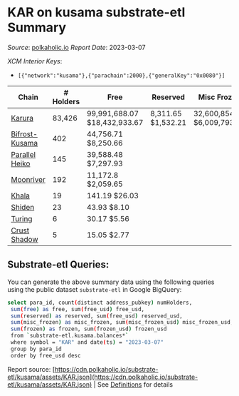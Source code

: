 # KAR on kusama substrate-etl Summary

_Source_: [polkaholic.io](https://polkaholic.io) *Report Date*: 2023-03-07


*XCM Interior Keys*:
* `[{"network":"kusama"},{"parachain":2000},{"generalKey":"0x0080"}]`


| Chain | # Holders | Free | Reserved | Misc Frozen | Frozen | Price | AssetID |
| ----- | --------- | ---- | -------- | ----------- | ------ | ----- | ------- |
| [Karura](/kusama/2000-karura) | 83,426 | 99,991,688.07 $18,432,933.67 | 8,311.65 $1,532.21 | 32,600,854.38  $6,009,793.39 | 31,810,693.66 $5,864,131.48 | $0.18 | `{"Token":"KAR"}` |
| [Bifrost-Kusama](/kusama/2001-bifrost-ksm) | 402 | 44,756.71 $8,250.66 |   |    |   | $0.18 | `{"Token":"KAR"}` |
| [Parallel Heiko](/kusama/2085-parallel-heiko) | 145 | 39,588.48 $7,297.93 |   |    |   | $0.18 | `{"Token":"107"}` |
| [Moonriver](/kusama/2023-moonriver) | 192 | 11,172.8 $2,059.65 |   |    |   | $0.18 | `{"Token":"10810581592933651521121702237638664357"}` |
| [Khala](/kusama/2004-khala) | 19 | 141.19 $26.03 |   |    |   | $0.18 | `{"Token":"1"}` |
| [Shiden](/kusama/2007-shiden) | 23 | 43.93 $8.10 |   |    |   | $0.18 | `{"Token":"18446744073709551618"}` |
| [Turing](/kusama/2114-turing) | 6 | 30.17 $5.56 |   |    |   | $0.18 | `{"Token":"3"}` |
| [Crust Shadow](/kusama/2012-shadow) | 5 | 15.05 $2.77 |   |    |   | $0.18 | `{"Token":"10810581592933651521121702237638664357"}` |

## Substrate-etl Queries:
You can generate the above summary data using the following queries using the public dataset `substrate-etl` in Google BigQuery:
```bash
select para_id, count(distinct address_pubkey) numHolders, 
 sum(free) as free, sum(free_usd) free_usd,
 sum(reserved) as reserved, sum(free_usd) reserved_usd,
 sum(misc_frozen) as misc_frozen, sum(misc_frozen_usd) misc_frozen_usd,
 sum(frozen) as frozen, sum(frozen_usd) frozen_usd
 from `substrate-etl.kusama.balances*` 
 where symbol = "KAR" and date(ts) = "2023-03-07"
 group by para_id
 order by free_usd desc
```


Report source: [https://cdn.polkaholic.io/substrate-etl/kusama/assets/KAR.json](https://cdn.polkaholic.io/substrate-etl/kusama/assets/KAR.json) | See [Definitions](/DEFINITIONS.md) for details
